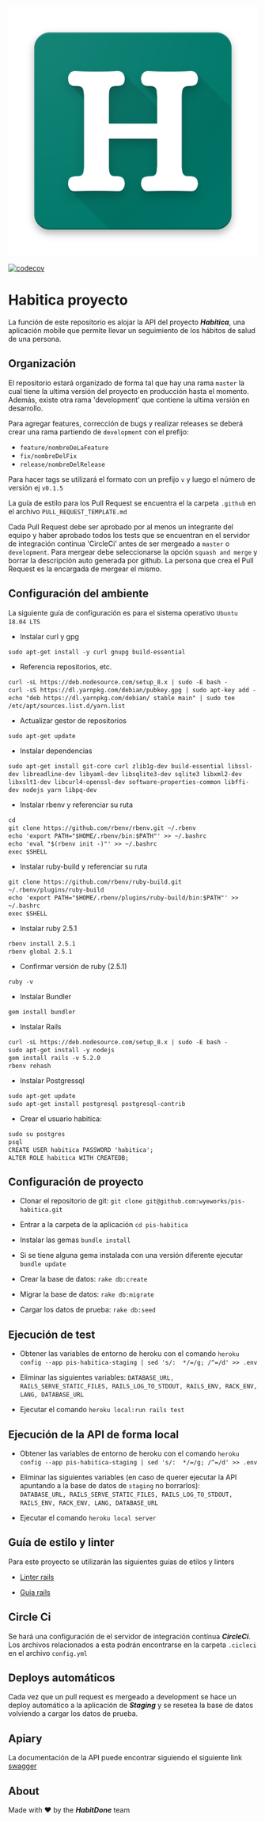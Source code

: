 <p align="center">
  <img src="images/logo.png">
</p>

[![codecov](https://codecov.io/gh/wyeworks/pis-habitica/branch/master/graph/badge.svg)](https://codecov.io/gh/wyeworks/pis-habitica)

# Habitica proyecto 

La función de este repositorio es alojar la API del proyecto ***Habitica***, una aplicación mobile que permite llevar un seguimiento de los hábitos de salud de una persona.

## Organización

El repositorio estará organizado de forma tal que hay una rama `master` la cual tiene la ultima versión del proyecto en producción hasta el momento. Además, existe otra rama 'development' que contiene la ultima versión en desarrollo.

Para agregar features, corrección de bugs y realizar releases se deberá crear una rama partiendo de `development` con el prefijo:

* `feature/nombreDeLaFeature`
* `fix/nombreDelFix`
* `release/nombreDelRelease`

Para hacer tags se utilizará el formato con un prefijo `v` y luego el número de versión ej `v0.1.5`

La guía de estilo para los Pull Request se encuentra el la carpeta `.github` en el archivo `PULL_REQUEST_TEMPLATE.md`

Cada Pull Request debe ser aprobado por al menos un integrante del equipo y haber aprobado todos los tests que se encuentran en el servidor de integración continua 'CircleCi' antes de ser mergeado a `master` o `development`. Para mergear debe seleccionarse la opción `squash and merge` y borrar la descripción auto generada por github. La persona que crea el Pull Request es la encargada de mergear el mismo.

## Configuración del ambiente

La siguiente guía de configuración es para el sistema operativo `Ubuntu 18.04 LTS`

* Instalar curl y gpg

```
sudo apt-get install -y curl gnupg build-essential
```
* Referencia repositorios, etc.

``` 
curl -sL https://deb.nodesource.com/setup_8.x | sudo -E bash -
curl -sS https://dl.yarnpkg.com/debian/pubkey.gpg | sudo apt-key add -
echo "deb https://dl.yarnpkg.com/debian/ stable main" | sudo tee /etc/apt/sources.list.d/yarn.list
``` 

* Actualizar gestor de repositorios

``` 
sudo apt-get update
```

* Instalar dependencias

```
sudo apt-get install git-core curl zlib1g-dev build-essential libssl-dev libreadline-dev libyaml-dev libsqlite3-dev sqlite3 libxml2-dev libxslt1-dev libcurl4-openssl-dev software-properties-common libffi-dev nodejs yarn libpq-dev

```
* Instalar rbenv y referenciar su ruta

```
cd
git clone https://github.com/rbenv/rbenv.git ~/.rbenv
echo 'export PATH="$HOME/.rbenv/bin:$PATH"' >> ~/.bashrc
echo 'eval "$(rbenv init -)"' >> ~/.bashrc
exec $SHELL
```
* Instalar ruby-build y referenciar su ruta

```
git clone https://github.com/rbenv/ruby-build.git ~/.rbenv/plugins/ruby-build
echo 'export PATH="$HOME/.rbenv/plugins/ruby-build/bin:$PATH"' >> ~/.bashrc
exec $SHELL
```
* Instalar ruby 2.5.1

```
rbenv install 2.5.1
rbenv global 2.5.1
```

* Confirmar versión de ruby (2.5.1)

```
ruby -v
```

* Instalar Bundler 
```
gem install bundler
```

* Instalar Rails
```
curl -sL https://deb.nodesource.com/setup_8.x | sudo -E bash -
sudo apt-get install -y nodejs
gem install rails -v 5.2.0
rbenv rehash
```

* Instalar Postgressql
```
sudo apt-get update
sudo apt-get install postgresql postgresql-contrib
```

* Crear el usuario habitica:
```
sudo su postgres
psql
CREATE USER habitica PASSWORD 'habitica';
ALTER ROLE habitica WITH CREATEDB;
```

## Configuración de proyecto

* Clonar el repositorio de git: `git clone git@github.com:wyeworks/pis-habitica.git`

* Entrar a la carpeta de la aplicación `cd pis-habitica`

* Instalar las gemas `bundle install`

* Si se tiene alguna gema instalada con una versión diferente ejecutar `bundle update`

* Crear la base de datos: `rake db:create`

* Migrar la base de datos: `rake db:migrate`

* Cargar los datos de prueba: `rake db:seed`

## Ejecución de test

* Obtener las variables de entorno de heroku con el comando `heroku config --app pis-habitica-staging | sed 's/:  */=/g; /^=/d' >> .env `

* Eliminar las siguientes variables: `DATABASE_URL, RAILS_SERVE_STATIC_FILES, RAILS_LOG_TO_STDOUT, RAILS_ENV, RACK_ENV, LANG, DATABASE_URL`

* Ejecutar el comando `heroku local:run rails test`

## Ejecución de la API de forma local

* Obtener las variables de entorno de heroku con el comando `heroku config --app pis-habitica-staging | sed 's/:  */=/g; /^=/d' >> .env `

* Eliminar las siguientes variables (en caso de querer ejecutar la API apuntando a la base de datos de `staging` no borrarlos): 	
`DATABASE_URL, RAILS_SERVE_STATIC_FILES, RAILS_LOG_TO_STDOUT, RAILS_ENV, RACK_ENV, LANG, DATABASE_URL`

* Ejecutar el comando `heroku local server`

## Guía de estilo y linter

Para este proyecto se utilizarán las siguientes guías de etilos y linters 

* [Linter rails](https://github.com/rubocop-hq/rubocop)

* [Guia rails](https://github.com/rubocop-hq/rails-style-guide)


## Circle Ci 

Se hará una configuración de el servidor de integración contínua ***CircleCi***. Los archivos relacionados a esta podrán encontrarse en la carpeta `.cicleci` en el archivo `config.yml`

## Deploys automáticos

Cada vez que un pull request es mergeado a development se hace un deploy automático a la aplicación de ***Staging*** y se resetea la base de datos volviendo a cargar los datos de prueba. 

## Apiary

La documentación de la API puede encontrar siguiendo el siguiente link [swagger](https://habitdone.docs.apiary.io)

## About

Made with ❤️ by the ***HabitDone*** team
